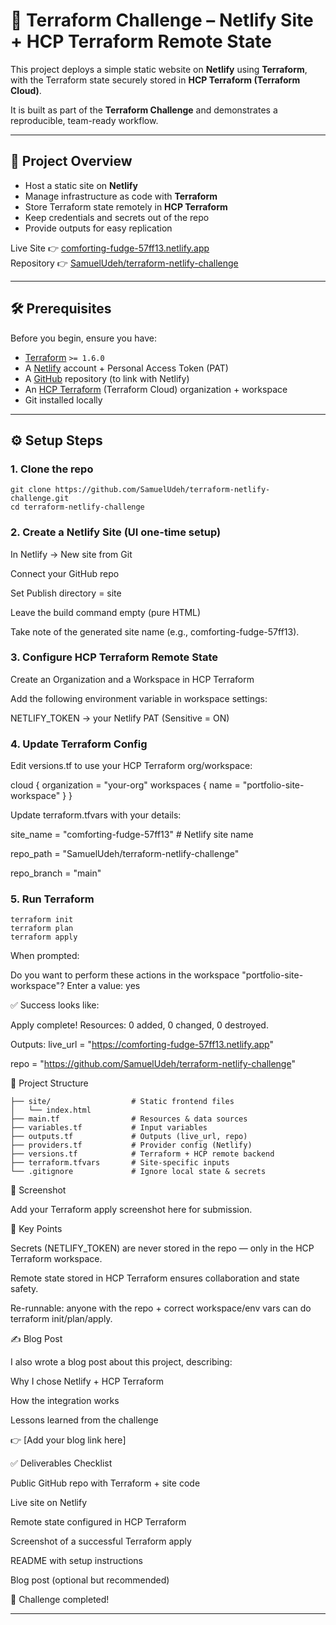 # 🚀 Terraform Challenge – Netlify Site + HCP Terraform Remote State

This project deploys a simple static website on **Netlify** using **Terraform**, with the Terraform state securely stored in **HCP Terraform (Terraform Cloud)**.  

It is built as part of the **Terraform Challenge** and demonstrates a reproducible, team-ready workflow.

---

## 📌 Project Overview
- Host a static site on **Netlify**
- Manage infrastructure as code with **Terraform**
- Store Terraform state remotely in **HCP Terraform**
- Keep credentials and secrets out of the repo
- Provide outputs for easy replication

Live Site 👉 [comforting-fudge-57ff13.netlify.app](https://comforting-fudge-57ff13.netlify.app)  
Repository 👉 [SamuelUdeh/terraform-netlify-challenge](https://github.com/SamuelUdeh/terraform-netlify-challenge)

---

## 🛠 Prerequisites

Before you begin, ensure you have:

- [Terraform](https://developer.hashicorp.com/terraform/downloads) `>= 1.6.0`
- A [Netlify](https://app.netlify.com/) account + Personal Access Token (PAT)
- A [GitHub](https://github.com/) repository (to link with Netlify)
- An [HCP Terraform](https://app.terraform.io/) (Terraform Cloud) organization + workspace
- Git installed locally

---

## ⚙️ Setup Steps

### 1. Clone the repo

```
git clone https://github.com/SamuelUdeh/terraform-netlify-challenge.git
cd terraform-netlify-challenge
```


### 2. Create a Netlify Site (UI one-time setup)

In Netlify → New site from Git

Connect your GitHub repo

Set Publish directory = site

Leave the build command empty (pure HTML)

Take note of the generated site name (e.g., comforting-fudge-57ff13).

### 3. Configure HCP Terraform Remote State

Create an Organization and a Workspace in HCP Terraform

Add the following environment variable in workspace settings:

NETLIFY_TOKEN → your Netlify PAT (Sensitive = ON)

### 4. Update Terraform Config

Edit versions.tf to use your HCP Terraform org/workspace:

cloud {
  organization = "your-org"
  workspaces {
    name = "portfolio-site-workspace"
  }
}


Update terraform.tfvars with your details:

site_name   = "comforting-fudge-57ff13"   # Netlify site name

repo_path   = "SamuelUdeh/terraform-netlify-challenge"

repo_branch = "main"

### 5. Run Terraform

```
terraform init
terraform plan
terraform apply
```


When prompted:

Do you want to perform these actions in the workspace "portfolio-site-workspace"?
  Enter a value: yes


✅ Success looks like:

Apply complete! Resources: 0 added, 0 changed, 0 destroyed.

Outputs:
live_url = "https://comforting-fudge-57ff13.netlify.app"

repo = "https://github.com/SamuelUdeh/terraform-netlify-challenge"

📂 Project Structure
```
├── site/                  # Static frontend files
│   └── index.html
├── main.tf                # Resources & data sources
├── variables.tf           # Input variables
├── outputs.tf             # Outputs (live_url, repo)
├── providers.tf           # Provider config (Netlify)
├── versions.tf            # Terraform + HCP remote backend
├── terraform.tfvars       # Site-specific inputs
└── .gitignore             # Ignore local state & secrets
```
📸 Screenshot

Add your Terraform apply screenshot here for submission.

🔑 Key Points

Secrets (NETLIFY_TOKEN) are never stored in the repo — only in the HCP Terraform workspace.

Remote state stored in HCP Terraform ensures collaboration and state safety.

Re-runnable: anyone with the repo + correct workspace/env vars can do terraform init/plan/apply.

✍️ Blog Post

I also wrote a blog post about this project, describing:

Why I chose Netlify + HCP Terraform

How the integration works

Lessons learned from the challenge

👉 [Add your blog link here]

✅ Deliverables Checklist

 Public GitHub repo with Terraform + site code

 Live site on Netlify

 Remote state configured in HCP Terraform

 Screenshot of a successful Terraform apply

 README with setup instructions

 Blog post (optional but recommended)

🎉 Challenge completed!


---


